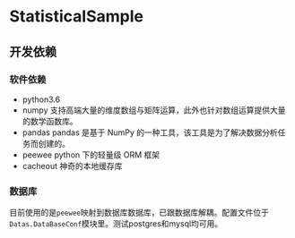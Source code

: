 # StatisticalSample

## 开发依赖

### 软件依赖

- python3.6
- numpy 支持高端大量的维度数组与矩阵运算，此外也针对数组运算提供大量的数学函数库。
- pandas pandas 是基于 NumPy 的一种工具，该工具是为了解决数据分析任务而创建的。
- peewee python 下的轻量级 ORM 框架
- cacheout 神奇的本地缓存库

### 数据库

目前使用的是`peewee`映射到数据库数据库，已跟数据库解耦。配置文件位于`Datas.DataBaseConf`模块里。测试postgres和mysql均可用。
